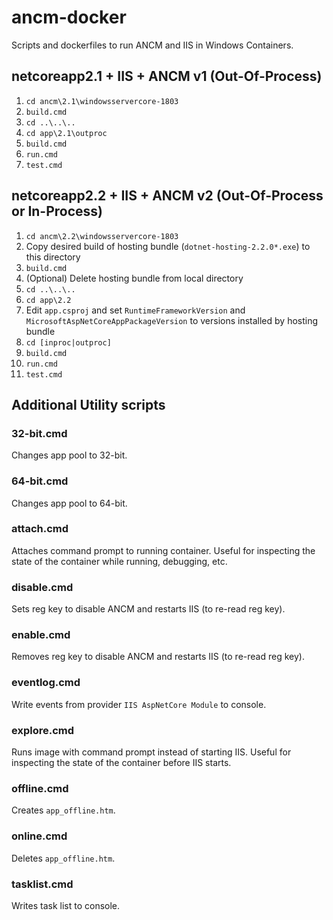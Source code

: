# ancm-docker

Scripts and dockerfiles to run ANCM and IIS in Windows Containers.

## netcoreapp2.1 + IIS + ANCM v1 (Out-Of-Process)
1. `cd ancm\2.1\windowsservercore-1803`
2. `build.cmd`
3. `cd ..\..\..`
4. `cd app\2.1\outproc`
5. `build.cmd`
6. `run.cmd`
7. `test.cmd`

## netcoreapp2.2 + IIS + ANCM v2 (Out-Of-Process or In-Process)
1. `cd ancm\2.2\windowsservercore-1803`
2. Copy desired build of hosting bundle (`dotnet-hosting-2.2.0*.exe`) to this directory
3. `build.cmd`
4. (Optional) Delete hosting bundle from local directory
5. `cd ..\..\..`
5. `cd app\2.2`
6. Edit `app.csproj` and set `RuntimeFrameworkVersion` and `MicrosoftAspNetCoreAppPackageVersion` to versions installed by hosting bundle
7. `cd [inproc|outproc]`
7. `build.cmd`
8. `run.cmd`
9. `test.cmd`

## Additional Utility scripts
### 32-bit.cmd
Changes app pool to 32-bit.

### 64-bit.cmd
Changes app pool to 64-bit.

### attach.cmd
Attaches command prompt to running container.  Useful for inspecting the state of the container while running, debugging, etc.

### disable.cmd
Sets reg key to disable ANCM and restarts IIS (to re-read reg key).

### enable.cmd
Removes reg key to disable ANCM and restarts IIS (to re-read reg key).

### eventlog.cmd
Write events from provider `IIS AspNetCore Module` to console.

### explore.cmd
Runs image with command prompt instead of starting IIS.  Useful for inspecting the state of the container before IIS starts.

### offline.cmd
Creates `app_offline.htm`.

### online.cmd
Deletes `app_offline.htm`.

### tasklist.cmd
Writes task list to console.
